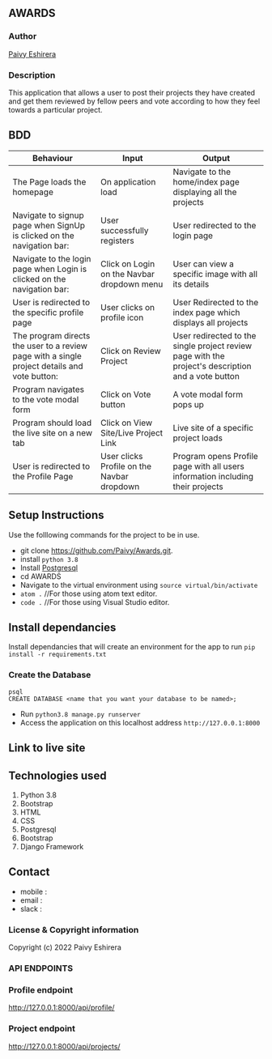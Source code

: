 ## AWARDS

### Author

[Paivy Eshirera](https://github.com/Paivy/Awards.git.)

### Description

This application that allows a user to post their projects they have created and get them reviewed by fellow peers and vote according to how they feel towards a particular project.

## BDD
| Behaviour                                                                   | Input                                        | Output                                                              |
|-----------------------------------------------------------------------------|----------------------------------------------|---------------------------------------------------------------------|
|  The Page loads the homepage                                                |  On application load                         |  Navigate to the home/index page displaying all the projects        |
|  Navigate to signup page when SignUp is clicked on the navigation bar:      |  User successfully registers                 |  User redirected to the login page                                  |
|  Navigate to the login page when Login is clicked on the navigation bar:    |  Click on Login on the Navbar dropdown menu  |  User can view a specific image with all its details                |
|  User is redirected to the specific profile page                            |  User clicks on profile icon                 |  User Redirected to the index page which displays all projects      |
|  The program directs the user to a review page with a single project details and vote button:     |  Click on Review Project  |  User redirected to the single project review page with the project's description and a vote button|
|  Program navigates to the vote modal form                                   |  Click on Vote button                        |  A vote modal form pops up                                          |
|  Program should load the live site on a new tab                             |  Click on View Site/Live Project Link           |  Live site of a specific project loads                           |
|  User is redirected to the Profile Page                                   |  User clicks Profile on the Navbar dropdown       |  Program opens Profile page with all users information including their projects   |


## Setup Instructions

Use the folllowing commands for the project to be in use.
* git clone https://github.com/Paivy/Awards.git.
* install `python 3.8`
* Install [Postgresql](https://www.postgresql.org/download/)
* cd AWARDS
* Navigate to the virtual environment using `source virtual/bin/activate`
* `atom .`  //For those using atom text editor.
* `code .`  //For those using Visual Studio editor.


## Install dependancies

Install dependancies that will create an environment for the app to run `pip install -r requirements.txt`

### Create the Database
```
psql
CREATE DATABASE <name that you want your database to be named>;
```
- Run `python3.8 manage.py runserver`
- Access the application on this localhost address `http://127.0.0.1:8000`

## Link to live site



## Technologies used

1. Python 3.8 
2. Bootstrap
3. HTML
4. CSS
5. Postgresql
6. Bootstrap
7. Django Framework

## Contact
- mobile :
- email : 
- slack : 

### License  & Copyright information
Copyright (c) 2022 Paivy Eshirera

### API ENDPOINTS
### Profile endpoint
http://127.0.0.1:8000/api/profile/

### Project endpoint
http://127.0.0.1:8000/api/projects/